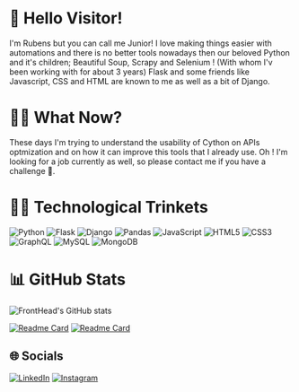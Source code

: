 # 👋 Hello Visitor!
I'm Rubens but you can call me Junior! 
I love making things easier with automations and there is no better tools nowadays then our beloved Python and it's children; Beautiful Soup, Scrapy and Selenium ! (With whom I'v been working with for about 3 years)
Flask and some friends like Javascript, CSS and HTML are known to me as well as a bit of Django.

# 🏋️‍♂️ What Now?
These days I'm trying to understand the usability of Cython on APIs optmization and on how it can improve this tools that I already use. 
Oh ! I'm looking for a job currently as well, so please contact me if you have a challenge 💪. 

# 👨‍💻 Technological Trinkets
![Python](https://img.shields.io/badge/python-3670A0?style=flat&logo=python&logoColor=ffdd54) ![Flask](https://img.shields.io/badge/flask-%23000.svg?style=flat&logo=flask&logoColor=white) ![Django](https://img.shields.io/badge/django-%23092E20.svg?style=flat&logo=django&logoColor=white) ![Pandas](https://img.shields.io/badge/pandas-%23150458.svg?style=flat&logo=pandas&logoColor=white) ![JavaScript](https://img.shields.io/badge/javascript-%23323330.svg?style=flat&logo=javascript&logoColor=%23F7DF1E) ![HTML5](https://img.shields.io/badge/html5-%23E34F26.svg?style=flat&logo=html5&logoColor=white) ![CSS3](https://img.shields.io/badge/css3-%231572B6.svg?style=flat&logo=css3&logoColor=white) ![GraphQL](https://img.shields.io/badge/-GraphQL-E10098?style=flat&logo=graphql&logoColor=white) ![MySQL](https://img.shields.io/badge/mysql-%2300f.svg?style=flat&logo=mysql&logoColor=white) ![MongoDB](https://img.shields.io/badge/MongoDB-%234ea94b.svg?style=flat&logo=mongodb&logoColor=white)

# 📊 GitHub Stats
![FrontHead's GitHub stats](https://github-readme-stats.vercel.app/api?username=FrontHead&show_icons=true&theme=shadow_red)

[![Readme Card](https://github-readme-stats.vercel.app/api/pin/?username=FrontHead&repo=KeyDropBot&theme=shadow_red)](https://github.com/FrontHead/KeyDropBot)
[![Readme Card](https://github-readme-stats.vercel.app/api/pin/?username=FrontHead&repo=Citra-MMJ&theme=shadow_red)](https://github.com/FrontHead/Citra-MMJ)

## 🌐 Socials
[![LinkedIn](https://img.shields.io/badge/linkedin-%230077B5.svg?style=flat&logo=linkedin&logoColor=white&link=google.com)](https://www.linkedin.com/in/rubens-paulino-junior-a34632127/)
[![Instagram](https://img.shields.io/badge/Instagram-%23E4405F.svg?style=flat&logo=Instagram&logoColor=white)](https://www.instagram.com/rubens.p.junior/)
